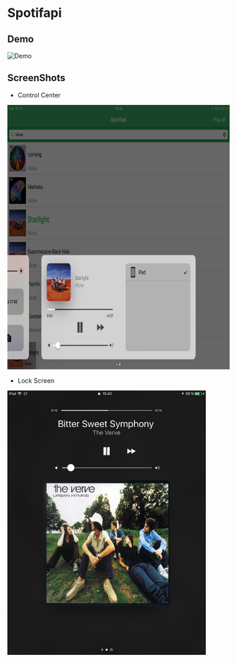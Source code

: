 # Spotifapi

## Demo
<img src="https://github.com/arnaud512/spotifapi/raw/master/assets/demo.gif" alt="Demo" height="600px">

## ScreenShots

- Control Center

<img src="https://github.com/arnaud512/spotifapi/raw/master/assets/cc.png" alt="Control Center demo" height="600px">

- Lock Screen

<img src="https://github.com/arnaud512/spotifapi/raw/master/assets/ls.png" alt="Lock Screen demo" height="600px">